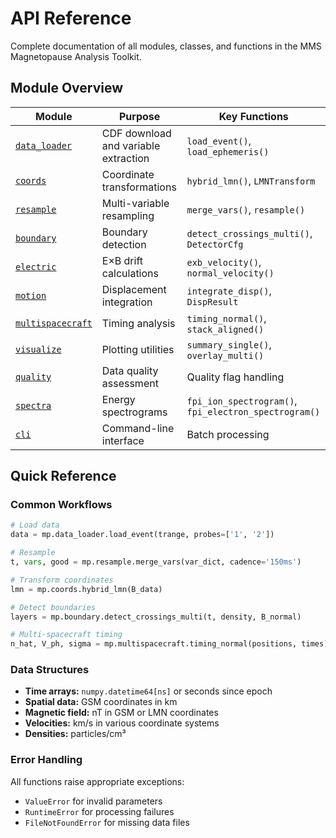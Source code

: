 # API Reference

Complete documentation of all modules, classes, and functions in the MMS Magnetopause Analysis Toolkit.

## Module Overview

| Module | Purpose | Key Functions |
|--------|---------|---------------|
| [`data_loader`](data_loader.md) | CDF download and variable extraction | `load_event()`, `load_ephemeris()` |
| [`coords`](coords.md) | Coordinate transformations | `hybrid_lmn()`, `LMNTransform` |
| [`resample`](resample.md) | Multi-variable resampling | `merge_vars()`, `resample()` |
| [`boundary`](boundary.md) | Boundary detection | `detect_crossings_multi()`, `DetectorCfg` |
| [`electric`](electric.md) | E×B drift calculations | `exb_velocity()`, `normal_velocity()` |
| [`motion`](motion.md) | Displacement integration | `integrate_disp()`, `DispResult` |
| [`multispacecraft`](multispacecraft.md) | Timing analysis | `timing_normal()`, `stack_aligned()` |
| [`visualize`](visualize.md) | Plotting utilities | `summary_single()`, `overlay_multi()` |
| [`quality`](quality.md) | Data quality assessment | Quality flag handling |
| [`spectra`](spectra.md) | Energy spectrograms | `fpi_ion_spectrogram()`, `fpi_electron_spectrogram()` |
| [`cli`](cli.md) | Command-line interface | Batch processing |

## Quick Reference

### Common Workflows

```python
# Load data
data = mp.data_loader.load_event(trange, probes=['1', '2'])

# Resample
t, vars, good = mp.resample.merge_vars(var_dict, cadence='150ms')

# Transform coordinates
lmn = mp.coords.hybrid_lmn(B_data)

# Detect boundaries
layers = mp.boundary.detect_crossings_multi(t, density, B_normal)

# Multi-spacecraft timing
n_hat, V_ph, sigma = mp.multispacecraft.timing_normal(positions, times)
```

### Data Structures

- **Time arrays:** `numpy.datetime64[ns]` or seconds since epoch
- **Spatial data:** GSM coordinates in km
- **Magnetic field:** nT in GSM or LMN coordinates
- **Velocities:** km/s in various coordinate systems
- **Densities:** particles/cm³

### Error Handling

All functions raise appropriate exceptions:
- `ValueError` for invalid parameters
- `RuntimeError` for processing failures
- `FileNotFoundError` for missing data files